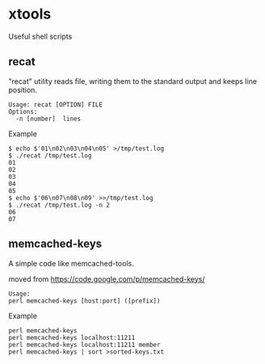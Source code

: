 # xtools

Useful shell scripts

## recat

"recat" utility reads file, writing them to the standard output and keeps line position.

```
Usage: recat [OPTION] FILE
Options:
  -n [number]  lines
```

Example

```
$ echo $'01\n02\n03\n04\n05' >/tmp/test.log
$ ./recat /tmp/test.log
01
02
03
04
05
$ echo $'06\n07\n08\n09' >>/tmp/test.log
$ ./recat /tmp/test.log -n 2
06
07
```

## memcached-keys

A simple code like memcached-tools.

moved from
https://code.google.com/p/memcached-keys/

```
Usage:
perl memcached-keys [host:port] ([prefix])
```

Example

```
perl memcached-keys
perl memcached-keys localhost:11211
perl memcached-keys localhost:11211 member
perl memcached-keys | sort >sorted-keys.txt
```
